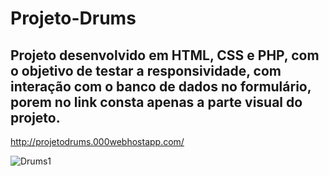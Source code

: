 # Projeto-Drums
## Projeto desenvolvido em HTML, CSS e PHP, com o objetivo de testar a responsividade, com interação com o banco de dados no formulário, porem no link consta apenas a parte visual do projeto. 

http://projetodrums.000webhostapp.com/

![Drums1]()
